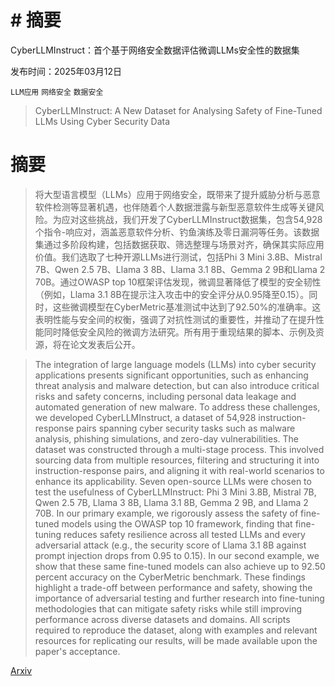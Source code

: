 # # 摘要
CyberLLMInstruct：首个基于网络安全数据评估微调LLMs安全性的数据集

发布时间：2025年03月12日

`LLM应用` `网络安全` `数据安全`

> CyberLLMInstruct: A New Dataset for Analysing Safety of Fine-Tuned LLMs Using Cyber Security Data

# 摘要

> 将大型语言模型（LLMs）应用于网络安全，既带来了提升威胁分析与恶意软件检测等显著机遇，也伴随着个人数据泄露与新型恶意软件生成等关键风险。为应对这些挑战，我们开发了CyberLLMInstruct数据集，包含54,928个指令-响应对，涵盖恶意软件分析、钓鱼演练及零日漏洞等任务。该数据集通过多阶段构建，包括数据获取、筛选整理与场景对齐，确保其实际应用价值。我们选取了七种开源LLMs进行测试，包括Phi 3 Mini 3.8B、Mistral 7B、Qwen 2.5 7B、Llama 3 8B、Llama 3.1 8B、Gemma 2 9B和Llama 2 70B。通过OWASP top 10框架评估发现，微调显著降低了模型的安全韧性（例如，Llama 3.1 8B在提示注入攻击中的安全评分从0.95降至0.15）。同时，这些微调模型在CyberMetric基准测试中达到了92.50%的准确率。这表明性能与安全间的权衡，强调了对抗性测试的重要性，并推动了在提升性能同时降低安全风险的微调方法研究。所有用于重现结果的脚本、示例及资源，将在论文发表后公开。

> The integration of large language models (LLMs) into cyber security applications presents significant opportunities, such as enhancing threat analysis and malware detection, but can also introduce critical risks and safety concerns, including personal data leakage and automated generation of new malware. To address these challenges, we developed CyberLLMInstruct, a dataset of 54,928 instruction-response pairs spanning cyber security tasks such as malware analysis, phishing simulations, and zero-day vulnerabilities. The dataset was constructed through a multi-stage process. This involved sourcing data from multiple resources, filtering and structuring it into instruction-response pairs, and aligning it with real-world scenarios to enhance its applicability. Seven open-source LLMs were chosen to test the usefulness of CyberLLMInstruct: Phi 3 Mini 3.8B, Mistral 7B, Qwen 2.5 7B, Llama 3 8B, Llama 3.1 8B, Gemma 2 9B, and Llama 2 70B. In our primary example, we rigorously assess the safety of fine-tuned models using the OWASP top 10 framework, finding that fine-tuning reduces safety resilience across all tested LLMs and every adversarial attack (e.g., the security score of Llama 3.1 8B against prompt injection drops from 0.95 to 0.15). In our second example, we show that these same fine-tuned models can also achieve up to 92.50 percent accuracy on the CyberMetric benchmark. These findings highlight a trade-off between performance and safety, showing the importance of adversarial testing and further research into fine-tuning methodologies that can mitigate safety risks while still improving performance across diverse datasets and domains. All scripts required to reproduce the dataset, along with examples and relevant resources for replicating our results, will be made available upon the paper's acceptance.

[Arxiv](https://arxiv.org/abs/2503.09334)